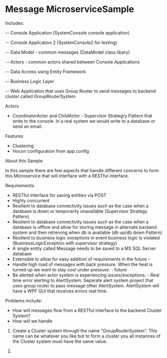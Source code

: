 # Message MicroserviceSample

Includes: 

-- Console Application (SystemConsole console application)

-- Console Application 2 (SystemConsole2 for testing)

-- Data Model - common messages (DataModel class libary)

-- Actors - common actors shared between Console Applications 

-- Data Access using Entity Framework

-- Business Logic Layer

-- Web Application that uses Group Router to send messages to backend cluster called GroupRouterSystem

Actors
- CoordinatorActor and ChildActor - Supervisor Strategry Pattern that write to the console. In a real system
we would write to a database or send an email.

Features

- Clustering
- Hocon configuration from app.config


About this Sample

In this sample there are few aspects that handle different concerns to form this Microservice that will interface with a RESTful interface. 

Requirements:

- RESTful interface for saving entities via POST
- Highly concurrent
- Resilient to database connectivity issues such as the case when a database is down or temporarily unavailable (Supervisor Strategy Pattern)
- Resilient to database connectivity issues such as the case when a database is offline and allow for storing message in alternate backend system and then retreiving when db is available (db up/db down Pattern) 
- Resilient to business logic exceptions in event business logic is violated (BusinessLogicException with supervisor strategy)
- A single entity called Message needs to be saved to a MS SQL Server database
- Extensible to allow for easy addition of requirements in the future - 
- Handle high load of messages with back pressure. When the heat is turned up we want to stay cool under pressure. - future
- Be alerted when actor system is experiencing issues/exceptions. - Real time error alerting to AlertSystem. Separate alert system project that
uses group router to pass message other AlertSystem. AlertSystem will have a WPF GUI that receives errors real time.

Problems include:

- How will messages flow from a RESTful interface to the backend Cluster System? 
- How will we handle 

1. Create a Cluster system through the name "GroupRouterSystem". This name can be whatever you like but to form a cluster you all 
instances of the Cluster system must have the same value.

2. 